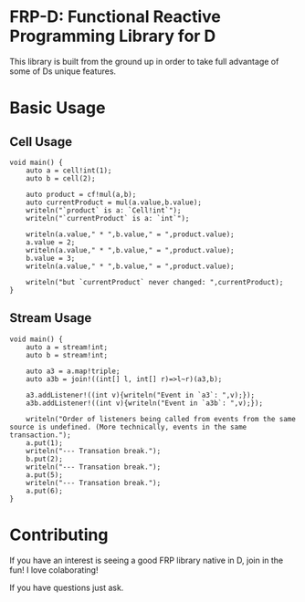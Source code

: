 # FRP-D: Functional Reactive Programming Library for D

This library is built from the ground up in order to take full advantage of some of Ds unique features.

# Basic Usage

## Cell Usage

    void main() {
        auto a = cell!int(1);
        auto b = cell(2);
        
        auto product = cf!mul(a,b);
        auto currentProduct = mul(a.value,b.value);
        writeln("`product` is a: `Cell!int`");
        writeln("`currentProduct` is a: `int`");
        
        writeln(a.value," * ",b.value," = ",product.value);
        a.value = 2;
        writeln(a.value," * ",b.value," = ",product.value);
        b.value = 3;
        writeln(a.value," * ",b.value," = ",product.value);
        
        writeln("but `currentProduct` never changed: ",currentProduct);
    }

## Stream Usage

    void main() {
        auto a = stream!int;
        auto b = stream!int;
        
        auto a3 = a.map!triple;
        auto a3b = join!((int[] l, int[] r)=>l~r)(a3,b);
        
        a3.addListener!((int v){writeln("Event in `a3`: ",v);});
        a3b.addListener!((int v){writeln("Event in `a3b`: ",v);});
        
        writeln("Order of listeners being called from events from the same source is undefined. (More technically, events in the same transaction.");
        a.put(1);
        writeln("--- Transation break.");
        b.put(2);
        writeln("--- Transation break.");
        a.put(5);
        writeln("--- Transation break.");
        a.put(6);
    }

# Contributing

If you have an interest is seeing a good FRP library native in D, join in the fun!  I love colaborating!

If you have questions just ask.
